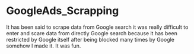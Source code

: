 # GoogleAds_Scrapping
It has been said to scrape data from Google search it was really difficult to enter and scare data from directly Google search because it has been restricted by Google itself after being blocked many times by Google somehow I made it. It was fun.
